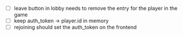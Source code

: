 - [ ] leave button in lobby needs to remove the entry for the player in the game
- [ ] keep auth_token -> player.id in memory
- [ ] rejoining should set the auth_token on the frontend